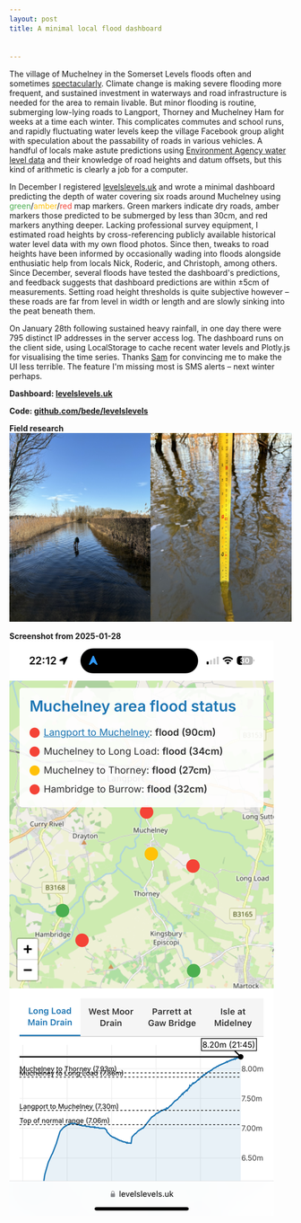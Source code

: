 ```yaml
---
layout: post
title: A minimal local flood dashboard


---
```


The village of Muchelney in the Somerset Levels floods often and sometimes [spectacularly](https://www.bbc.co.uk/news/uk-england-somerset-68161288). Climate change is making severe flooding more frequent, and sustained investment in waterways and road infrastructure is needed for the area to remain livable. But minor flooding is routine, submerging low-lying roads to Langport, Thorney and Muchelney Ham for weeks at a time each winter. This complicates commutes and school runs, and rapidly fluctuating water levels keep the village Facebook group alight with speculation about the passability of roads in various vehicles. A handful of locals make astute predictions using [Environment Agency water level data](https://check-for-flooding.service.gov.uk/station/3379) and their knowledge of road heights and datum offsets, but this kind of arithmetic is clearly a job for a computer.

In December I registered [levelslevels.uk](https://levelslevels.uk) and wrote a minimal dashboard predicting the depth of water covering six roads around Muchelney using <span style="color:#4CAF50">green</span>/<span style="color:#FFC107">amber</span>/<span style="color:#F44336">red</span> map markers. Green markers indicate dry roads, amber markers those predicted to be submerged by less than 30cm, and red markers anything deeper. Lacking professional survey equipment, I estimated road heights by cross-referencing publicly available historical water level data with my own flood photos. Since then, tweaks to road heights have been informed by occasionally wading into floods alongside enthusiatic help from locals Nick, Roderic, and Christoph, among others. Since December, several floods have tested the dashboard's predictions, and feedback suggests that dashboard predictions are within ±5cm of measurements. Setting road height thresholds is quite subjective however – these roads are far from level in width or length and are slowly sinking into the peat beneath them.

On January 28th following sustained heavy rainfall, in one day there were 795 distinct IP addresses in the server access log. The dashboard runs on the client side, using LocalStorage to cache recent water levels and Plotly.js for visualising the time series. Thanks [Sam](https://sam.wnwrght.co.uk/) for convincing me to make the UI less terrible. The feature I'm missing most is SMS alerts – next winter perhaps.

**Dashboard: [levelslevels.uk](https://levelslevels.uk)**

**Code: [github.com/bede/levelslevels](https://github.com/bede/levelslevels)**

**Field research**
![combined](/assets/2025-03-23/combined.jpg)

**Screenshot from 2025-01-28**
![combined](/assets/2025-03-23/screenshot.png)